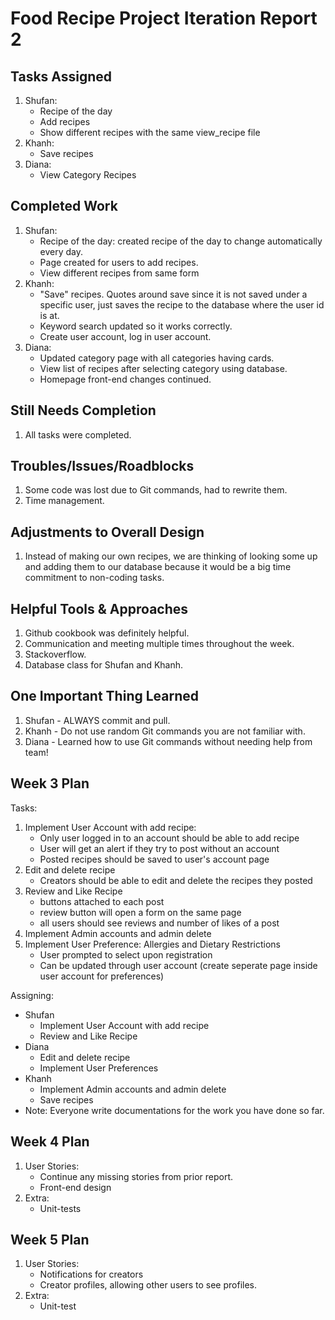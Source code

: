 # Food Recipe Project Iteration Report 2

Tasks Assigned
----------------
1. Shufan:
   - Recipe of the day
   - Add recipes 
   - Show different recipes with the same view_recipe file
2. Khanh:   
   - Save recipes
3. Diana:
   - View Category Recipes

Completed Work
----------------
1. Shufan:
   - Recipe of the day: created recipe of the day to change automatically every day.
   - Page created for users to add recipes.
   - View different recipes from same form
2. Khanh:
   - "Save" recipes. Quotes around save since it is not saved under a specific user, just saves the recipe to the database where the user id is at.
   - Keyword search updated so it works correctly.
   - Create user account, log in user account.
3. Diana:
   - Updated category page with all categories having cards.
   - View list of recipes after selecting category using database.
   - Homepage front-end changes continued.

Still Needs Completion
----------------
1. All tasks were completed.

Troubles/Issues/Roadblocks
----------------
1. Some code was lost due to Git commands, had to rewrite them.
2. Time management.

Adjustments to Overall Design
----------------
1. Instead of making our own recipes, we are thinking of looking some up and adding them to our database because it would be a big time commitment to non-coding tasks.

Helpful Tools & Approaches
----------------
1. Github cookbook was definitely helpful.
2. Communication and meeting multiple times throughout the week.
3. Stackoverflow.
4. Database class for Shufan and Khanh.

One Important Thing Learned
----------------
1. Shufan - ALWAYS commit and pull.
2. Khanh - Do not use random Git commands you are not familiar with.
3. Diana - Learned how to use Git commands without needing help from team!

Week 3 Plan
----------------
Tasks:
1. Implement User Account with add recipe:
   - Only user logged in to an account should be able to add recipe
   - User will get an alert if they try to post without an account
   - Posted recipes should be saved to user's account page
2. Edit and delete recipe
   - Creators should be able to edit and delete the recipes they posted
4. Review and Like Recipe
   - buttons attached to each post
   - review button will open a form on the same page
   - all users should see reviews and number of likes of a post
5. Implement Admin accounts and admin delete
6. Implement User Preference: Allergies and Dietary Restrictions
    - User prompted to select upon registration
    - Can be updated through user account (create seperate page inside user account for preferences)

Assigning:
   - Shufan
     - Implement User Account with add recipe
     - Review and Like Recipe
   - Diana
     - Edit and delete recipe
     - Implement User Preferences
   - Khanh
     - Implement Admin accounts and admin delete
     - Save recipes
   - Note: Everyone write documentations for the work you have done so far.

Week 4 Plan
----------------
1. User Stories:
   - Continue any missing stories from prior report.
   - Front-end design
2. Extra:
   - Unit-tests

Week 5 Plan
----------------
1. User Stories:
   - Notifications for creators
   - Creator profiles, allowing other users to see profiles.
2. Extra:
   - Unit-test
    
